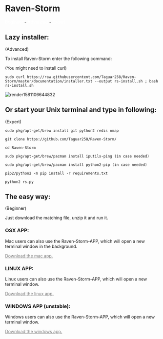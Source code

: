 # Raven-Storm


<a style="color: white;" href="https://taguar258.github.io/Raven-Storm/tutorial/installation#the-easy-way">Beginner</a> - <a style="color: white;" href="https://taguar258.github.io/Raven-Storm/tutorial/installation#lazy-installer">Advanced</a> - <a style="color: white;" href="https://taguar258.github.io/Raven-Storm/tutorial/installation#or-start-your-unix-terminal-and-type-in-following">Expert</a>


## Lazy installer:
(Advanced)

To install Raven-Storm enter the following command:

(You might need to install curl)

```sudo curl https://raw.githubusercontent.com/Taguar258/Raven-Storm/master/documentation/installer.txt --output rs-install.sh ; bash rs-install.sh```



![render1581106644832](https://user-images.githubusercontent.com/36562445/74063147-2336e400-49f0-11ea-898c-ccdfa3481b29.gif)



## Or start your Unix terminal and type in following:
(Expert)

```sudo pkg/apt-get/brew install git python2 redis nmap```

```git clone https://github.com/Taguar258/Raven-Storm/```

```cd Raven-Storm```

```sudo pkg/apt-get/brew/pacman install iputils-ping (in case needed)```

```sudo pkg/apt-get/brew/pacman install python2-pip (in case needed)```

```pip2/python2 -m pip install -r requirements.txt```

```python2 rs.py```

## The easy way:
(Beginner)

Just download the matching file, unzip it and run it.

### OSX APP:
Mac users can also use the Raven-Storm-APP, which will open a new terminal window in the background.

<a style="color: grey" href="https://github.com/Taguar258/Raven-Storm/releases/download/2.8/Raven-Storm-APP-MAC.zip">Download the mac app.</a>

### LINUX APP:
Linux users can also use the Raven-Storm-APP, which will open a new terminal window.

<a style="color: grey" href="https://github.com/Taguar258/Raven-Storm/releases/download/2.8/Raven-Storm-APP-LINUX.zip">Download the linux app.</a>

### WINDOWS APP (unstable):
Windows users can also use the Raven-Storm-APP, which will open a new terminal window.

<a style="color: grey" href="https://github.com/Taguar258/Raven-Storm/releases/download/2.8/Raven-Storm-APP-WINDOWS-unstable.zip">Download the windows app.</a>
